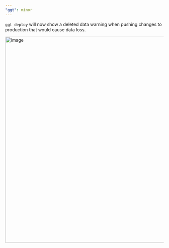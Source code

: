 ```yaml
---
"ggt": minor
---
```


`ggt deploy` will now show a deleted data warning when pushing changes to production that would cause data loss.

<img width="654" alt="image" src="https://github.com/user-attachments/assets/52b45cc7-54fb-480e-ad73-2d80fea3d4eb">
